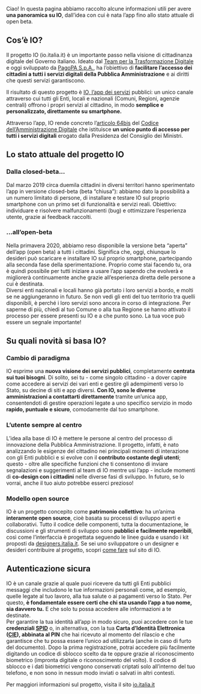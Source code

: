 Ciao! In questa pagina abbiamo raccolto alcune informazioni utili per avere **una panoramica su IO**, dall’idea con cui è nata l’app fino allo stato attuale di open beta. 

**Cos’è IO?**
-------------
Il progetto IO (io.italia.it) è un importante passo nella visione di cittadinanza digitale del Governo italiano. Ideato dal [Team per la Trasformazione Digitale](https://teamdigitale.governo.it/) e oggi sviluppato da [PagoPA S.p.A.](https://www.pagopa.it/), ha l’obiettivo di **facilitare l’accesso dei cittadini a tutti i servizi digitali della Pubblica Amministrazione** e ai diritti che questi servizi garantiscono. 

Il risultato di questo progetto è [IO, l’app dei servizi](https://io.italia.it/) pubblici: un unico canale attraverso cui tutti gli Enti, locali e nazionali (Comuni, Regioni, agenzie centrali) offrono i propri servizi al cittadino, in modo **semplice e personalizzato, direttamente su smartphone.**

Attraverso l’app, IO rende concreto l’[articolo 64bis](https://docs.italia.it/italia/piano-triennale-ict/codice-amministrazione-digitale-docs/it/v2021-07-30/_rst/capo_V-sezione_III-articolo_64-bis.html) del [Codice dell’Amministrazione Digitale](https://docs.italia.it/italia/piano-triennale-ict/codice-amministrazione-digitale-docs/it/v2021-07-30/index.html) che istituisce **un unico punto di accesso per tutti i servizi digitali** erogato dalla Presidenza del Consiglio dei Ministri.

**Lo stato attuale del progetto IO**
------------------------------------
### Dalla closed-beta...

Dal marzo 2019 circa duemila cittadini in diversi territori hanno sperimentato l’app in versione closed-beta (beta “chiusa”): abbiamo dato la possibilità a un numero limitato di persone, di installare e testare IO sul proprio smartphone con un primo set di funzionalità e servizi reali. Obiettivo: individuare e risolvere malfunzionamenti (bug) e ottimizzare l’esperienza utente, grazie ai feedback raccolti.

### ...all’open-beta 

Nella primavera 2020, abbiamo reso disponibile la versione beta “aperta” dell’app (open beta) a tutti i cittadini. Significa che, oggi, chiunque lo desideri può scaricare e installare IO sul proprio smartphone, partecipando alla seconda fase della sperimentazione. Proprio come stai facendo tu, ora è quindi possibile per tutti iniziare a usare l’app sapendo che evolverà e migliorerà continuamente anche grazie all’esperienza diretta delle persone a cui è destinata.<br/>
Diversi enti nazionali e locali hanno già portato i loro servizi a bordo, e molti se ne aggiungeranno in futuro. Se non vedi gli enti del tuo territorio tra quelli disponibili, è perché i loro servizi sono ancora in corso di integrazione. Per saperne di più, chiedi al tuo Comune o alla tua Regione se hanno attivato il processo per essere presenti su IO e a che punto sono. La tua voce può essere un segnale importante!

**Su quali novità si basa IO?**
-------------------------------
### Cambio di paradigma 
IO esprime una **nuova visione dei servizi pubblici**, completamente **centrata sui tuoi bisogni**. Di solito, sei tu - come singolo cittadino - a dover capire come accedere ai servizi dei vari enti e gestire gli adempimenti verso lo Stato, su decine di siti e app diversi. **Con IO, sono le diverse amministrazioni a contattarti direttamente** tramite un’unica app, consentendoti di gestire operazioni legate a uno specifico servizio in modo **rapido, puntuale e sicuro**, comodamente dal tuo smartphone. 

### L’utente sempre al centro
L’idea alla base di IO è mettere le persone al centro del processo di innovazione della Pubblica Amministrazione. Il progetto, infatti, è nato analizzando le esigenze del cittadino nei principali momenti di interazione con gli Enti pubblici e si evolve con il **contributo costante degli utenti**; questo - oltre alle specifiche funzioni che ti consentono di inviare segnalazioni e suggerimenti al team di IO mentre usi l’app - include momenti di **co-design con i cittadini** nelle diverse fasi di sviluppo. In futuro, se lo vorrai, anche il tuo aiuto potrebbe esserci prezioso!

### Modello open source
IO è un progetto concepito come **patrimonio collettivo**: ha un’anima **interamente open source**, cioè basata su processi di sviluppo aperti e collaborativi. Tutto il codice delle componenti, tutta la documentazione, le discussioni e gli strumenti di sviluppo sono **pubblici e facilmente reperibili**, così come l’interfaccia è progettata seguendo le linee guida e usando i kit proposti da [designers.italia.it](https://designers.italia.it). Se sei uno sviluppatore o un designer e desideri contribuire al progetto, scopri [come fare](https://io.italia.it/sviluppatori/) sul sito di IO.

**Autenticazione sicura**
-------------------------
IO è un canale grazie al quale puoi ricevere da tutti gli Enti pubblici messaggi che includono le tue informazioni personali come, ad esempio, quelle legate al tuo lavoro, alla tua salute o ai pagamenti verso lo Stato. Per questo, **è fondamentale essere certi che chi sta usando l’app a tuo nome, sia davvero tu.** E che solo tu possa accedere alle informazioni a te destinate.<br/>
Per garantire la tua identità all’app in modo sicuro, puoi accedere con le tue **credenziali [SPID](https://innovazione.gov.it/it/progetti/spid/)** o, in alternativa, con la tua **Carta d’Identità Elettronica ([CIE](https://innovazione.gov.it/it/progetti/cie/)), abbinata al PIN** che hai ricevuto al momento del rilascio e che garantisce che tu possa essere l’unico ad utilizzarla (anche in caso di furto del documento). Dopo la prima registrazione, potrai accedere più facilmente digitando un codice di sblocco scelto da te oppure grazie al riconoscimento biometrico (impronta digitale o riconoscimento del volto). Il codice di sblocco e i dati biometrici vengono conservati criptati solo all’interno del tuo telefono, e non sono in nessun modo inviati o salvati in altri contesti. 

Per maggiori informazioni sul progetto, visita il sito [io.italia.it](https://io.italia.it)
